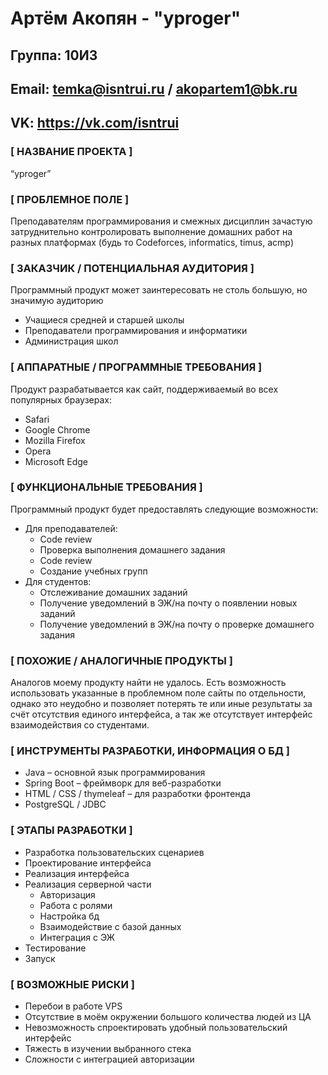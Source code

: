 # Артём Акопян - "yproger"

## Группа: 10И3

## Email: temka@isntrui.ru / akopartem1@bk.ru

## VK: <https://vk.com/isntrui>

### [ НАЗВАНИЕ ПРОЕКТА ]

“yproger”

### [ ПРОБЛЕМНОЕ ПОЛЕ ]

Преподавателям программирования и смежных дисциплин зачастую затруднительно контролировать выполнение домашних работ на разных платформах (будь то Codeforces, informatics, timus, acmp)

### [ ЗАКАЗЧИК / ПОТЕНЦИАЛЬНАЯ АУДИТОРИЯ ]

Программный продукт может заинтересовать не столь большую, но значимую аудиторию

* Учащиеся средней и старшей школы
* Преподаватели программирования и информатики
* Администрация школ

### [ АППАРАТНЫЕ / ПРОГРАММНЫЕ ТРЕБОВАНИЯ ]

Продукт разрабатывается как сайт, поддерживаемый во всех популярных браузерах:

* Safari
* Google Chrome
* Mozilla Firefox
* Opera
* Microsoft Edge

### [ ФУНКЦИОНАЛЬНЫЕ ТРЕБОВАНИЯ ]

Программный продукт будет предоставлять следующие возможности:

* Для преподавателей:
  * Code review
  * Проверка выполнения домашнего задания
  * Code review
  * Создание учебных групп
* Для студентов: 
  * Отслеживание домашних заданий
  * Получение уведомлений в ЭЖ/на почту о появлении новых заданий
  * Получение уведомлений в ЭЖ/на почту о проверке домашнего задания

### [ ПОХОЖИЕ / АНАЛОГИЧНЫЕ ПРОДУКТЫ ]

Аналогов моему продукту найти не удалось. Есть возможность использовать указанные в проблемном поле сайты по отдельности, однако это неудобно и позволяет потерять те или иные результаты за счёт отсутствия единого интерфейса, а так же отсутствует интерфейс взаимодействия со студентами.

### [ ИНСТРУМЕНТЫ РАЗРАБОТКИ, ИНФОРМАЦИЯ О БД ]

* Java – основной язык программирования
* Spring Boot – фреймворк для веб-разработки
* HTML / CSS / thymeleaf – для разработки фронтенда
* PostgreSQL / JDBC

### [ ЭТАПЫ РАЗРАБОТКИ ]

* Разработка пользовательских сценариев
* Проектирование интерфейса
* Реализация интерфейса
* Реализация серверной части
  * Авторизация
  * Работа с ролями
  * Настройка бд
  * Взаимодействие с базой данных
  * Интеграция с ЭЖ
* Тестирование
* Запуск

### [ ВОЗМОЖНЫЕ РИСКИ ]

* Перебои в работе VPS 
* Отсутствие в моём окружении большого количества людей из ЦА
* Невозможность спроектировать удобный пользовательский интерфейс 
* Тяжесть в изучении выбранного стека 
* Сложности с интеграцией авторизации